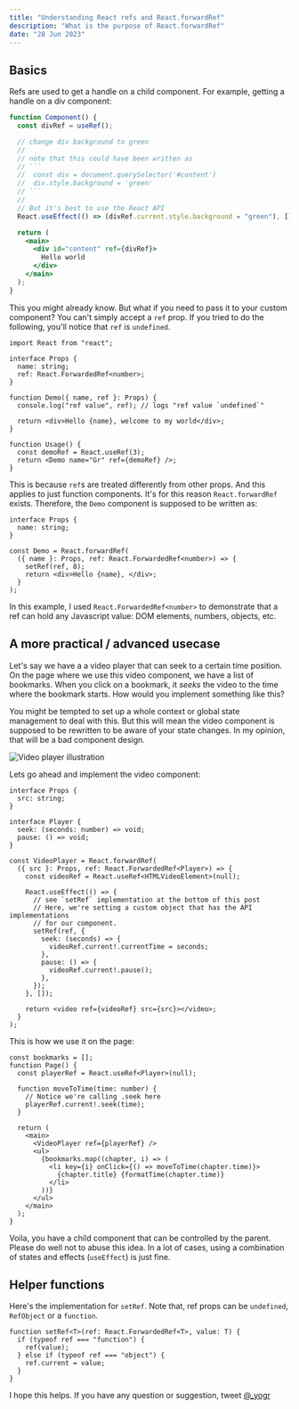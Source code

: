 ```yaml
---
title: "Understanding React refs and React.forwardRef"
description: "What is the purpose of React.forwardRef"
date: "28 Jun 2023"
---
```


## Basics

Refs are used to get a handle on a child component. For example, getting a handle on a div component:

````jsx
function Component() {
  const divRef = useRef();

  // change div background to green
  //
  // note that this could have been written as
  // ```
  //  const div = document.querySelector('#content')
  //  div.style.background = 'green'
  // ```
  //
  // But it's best to use the React API
  React.useEffect(() => (divRef.current.style.background = "green"), []);

  return (
    <main>
      <div id="content" ref={divRef}>
        Hello world
      </div>
    </main>
  );
}
````

This you might already know. But what if you need to pass it to your custom component? You can't simply accept a `ref` prop. If you tried to do the following, you'll notice that `ref` is `undefined`.

```tsx
import React from "react";

interface Props {
  name: string;
  ref: React.ForwardedRef<number>;
}

function Demo({ name, ref }: Props) {
  console.log("ref value", ref); // logs "ref value `undefined`"

  return <div>Hello {name}, welcome to my world</div>;
}

function Usage() {
  const demoRef = React.useRef(3);
  return <Demo name="Gr" ref={demoRef} />;
}
```

This is because `ref`s are treated differently from other props. And this applies to just function components. It's for this reason `React.forwardRef` exists. Therefore, the `Demo` component is supposed to be written as:

```tsx
interface Props {
  name: string;
}

const Demo = React.forwardRef(
  ({ name }: Props, ref: React.ForwardedRef<number>) => {
    setRef(ref, 8);
    return <div>Hello {name}, </div>;
  }
);
```

In this example, I used `React.ForwardedRef<number>` to demonstrate that a ref can hold any Javascript value: DOM elements, numbers, objects, etc.

## A more practical / advanced usecase

Let's say we have a a video player that can seek to a certain time position.
On the page where we use this video component, we have a list of bookmarks. When you click on a bookmark, it _seeks_ the video to the time where the bookmark starts. How would you implement something like this?

You might be tempted to set up a whole context or global state management to deal with this. But this will mean the video component is supposed to be rewritten to be aware of your state changes. In my opinion, that will be a bad component design.

![Video player illustration](/video-player-ref-illustration.png)

Lets go ahead and implement the video component:

```tsx
interface Props {
  src: string;
}

interface Player {
  seek: (seconds: number) => void;
  pause: () => void;
}

const VideoPlayer = React.forwardRef(
  ({ src }: Props, ref: React.ForwardedRef<Player>) => {
    const videoRef = React.useRef<HTMLVideoElement>(null);

    React.useEffect(() => {
      // see `setRef` implementation at the bottom of this post
      // Here, we're setting a custom object that has the API implementations
      // for our component.
      setRef(ref, {
        seek: (seconds) => {
          videoRef.current!.currentTime = seconds;
        },
        pause: () => {
          videoRef.current!.pause();
        },
      });
    }, []);

    return <video ref={videoRef} src={src}></video>;
  }
);
```

This is how we use it on the page:

```tsx
const bookmarks = [];
function Page() {
  const playerRef = React.useRef<Player>(null);

  function moveToTime(time: number) {
    // Notice we're calling .seek here
    playerRef.current!.seek(time);
  }

  return (
    <main>
      <VideoPlayer ref={playerRef} />
      <ul>
        {bookmarks.map((chapter, i) => (
          <li key={i} onClick={() => moveToTime(chapter.time)}>
            {chapter.title} {formatTime(chapter.time)}
          </li>
        ))}
      </ul>
    </main>
  );
}
```

Voila, you have a child component that can be controlled by the parent. Please do well not to abuse this idea. In a lot of cases, using a combination of states and effects (`useEffect`) is just fine.

## Helper functions

Here's the implementation for `setRef`. Note that, ref props can be `undefined`, `RefObject` or a `function`.

```tsx
function setRef<T>(ref: React.ForwardedRef<T>, value: T) {
  if (typeof ref === "function") {
    ref(value);
  } else if (typeof ref === "object") {
    ref.current = value;
  }
}
```

I hope this helps. If you have any question or suggestion, tweet [@\_yogr](https://twitter.com/_yogr)
